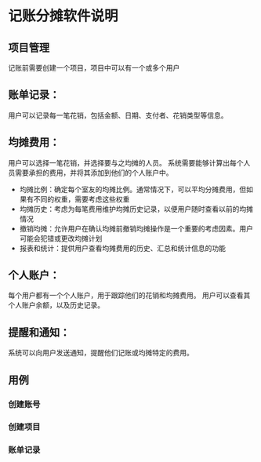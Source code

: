 # 记账分摊软件说明

## 项目管理
记账前需要创建一个项目，项目中可以有一个或多个用户

## 账单记录：
用户可以记录每一笔花销，包括金额、日期、支付者、花销类型等信息。

## 均摊费用：
用户可以选择一笔花销，并选择要与之均摊的人员。
系统需要能够计算出每个人员需要承担的费用，并将其添加到他们的个人账户中。
- 均摊比例：确定每个室友的均摊比例。通常情况下，可以平均分摊费用，但如果有不同的权重，需要考虑这些权重
- 均摊历史：考虑为每笔费用维护均摊历史记录，以便用户随时查看以前的均摊情况
- 撤销均摊：允许用户在确认均摊前撤销均摊操作是一个重要的考虑因素。用户可能会犯错或更改均摊计划
- 报表和统计：提供用户查看均摊费用的历史、汇总和统计信息的功能

## 个人账户：
每个用户都有一个个人账户，用于跟踪他们的花销和均摊费用。
用户可以查看其个人账户余额，以及历史记录。

## 提醒和通知：
系统可以向用户发送通知，提醒他们记账或均摊特定的费用。

## 用例
### 创建账号
### 创建项目
### 账单记录

